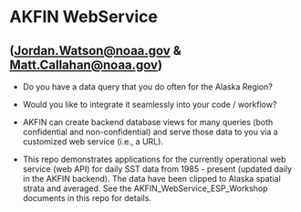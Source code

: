 # AKFIN WebService 
## (Jordan.Watson@noaa.gov & Matt.Callahan@noaa.gov)

* Do you have a data query that you do often for the Alaska Region? 

* Would you like to integrate it seamlessly into your code / workflow? 

* AKFIN can create backend database views for many queries (both confidential and non-confidential) and serve those data to you via a customized web service (i.e., a URL).

* This repo demonstrates applications for the currently operational web service (web API) for daily SST data from 1985 - present (updated daily in the AKFIN backend). The data have been clipped to Alaska spatial strata and averaged. See the AKFIN_WebService_ESP_Workshop documents in this repo for details.




